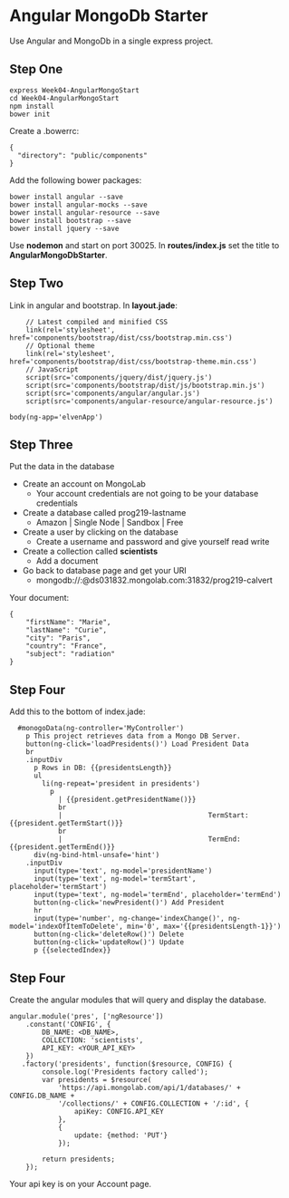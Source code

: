 # Angular MongoDb Starter

Use Angular and MongoDb in a single express project.

## Step One


```
express Week04-AngularMongoStart
cd Week04-AngularMongoStart
npm install
bower init
```

Create a .bowerrc:

```
{
  "directory": "public/components"
}
```

Add the following bower packages:

```
bower install angular --save
bower install angular-mocks --save
bower install angular-resource --save
bower install bootstrap --save
bower install jquery --save
```

Use **nodemon** and start on port 30025. In **routes/index.js** set the title to **AngularMongoDbStarter**.

## Step Two

Link in angular and bootstrap. In **layout.jade**:

```
    // Latest compiled and minified CSS
    link(rel='stylesheet', href='components/bootstrap/dist/css/bootstrap.min.css')
    // Optional theme
    link(rel='stylesheet', href='components/bootstrap/dist/css/bootstrap-theme.min.css')
    // JavaScript
    script(src='components/jquery/dist/jquery.js')
    script(src='components/bootstrap/dist/js/bootstrap.min.js')
    script(src='components/angular/angular.js')
    script(src='components/angular-resource/angular-resource.js')

body(ng-app='elvenApp')
```

## Step Three

Put the data in the database

- Create an account on MongoLab
    - Your account credentials are not going to be your database credentials
- Create a database called prog219-lastname
    - Amazon | Single Node | Sandbox | Free  
- Create a user by clicking on the database
    - Create a username and password and give yourself read write 
- Create a collection called **scientists**
    - Add a document
- Go back to database page and get your URI
    - mongodb://<dbuser>:<dbpassword>@ds031832.mongolab.com:31832/prog219-calvert


Your document:

```
{
    "firstName": "Marie",
    "lastName": "Curie",
    "city": "Paris",
    "country": "France",
    "subject": "radiation"
}
```


## Step Four

Add this to the bottom of index.jade:

```
  #monogoData(ng-controller='MyController')
    p This project retrieves data from a Mongo DB Server.
    button(ng-click='loadPresidents()') Load President Data
    br
    .inputDiv
      p Rows in DB: {{presidentsLength}}
      ul
        li(ng-repeat='president in presidents')
          p
            | {{president.getPresidentName()}}
            br
            |                                    TermStart: {{president.getTermStart()}}
            br
            |                                    TermEnd: {{president.getTermEnd()}}
      div(ng-bind-html-unsafe='hint')
    .inputDiv
      input(type='text', ng-model='presidentName')
      input(type='text', ng-model='termStart', placeholder='termStart')
      input(type='text', ng-model='termEnd', placeholder='termEnd')
      button(ng-click='newPresident()') Add President
      hr
      input(type='number', ng-change='indexChange()', ng-model='indexOfItemToDelete', min='0', max='{{presidentsLength-1}}')
      button(ng-click='deleteRow()') Delete
      button(ng-click='updateRow()') Update
      p {{selectedIndex}}
```

## Step Four
 
Create the angular modules that will query and display the database.

```
angular.module('pres', ['ngResource'])
    .constant('CONFIG', {
        DB_NAME: <DB_NAME>,
        COLLECTION: 'scientists',
        API_KEY: <YOUR_API_KEY>
    })
   .factory('presidents', function($resource, CONFIG) {
        console.log('Presidents factory called');
        var presidents = $resource(
            'https://api.mongolab.com/api/1/databases/' + CONFIG.DB_NAME +
            '/collections/' + CONFIG.COLLECTION + '/:id', {
                apiKey: CONFIG.API_KEY
            },
            {
                update: {method: 'PUT'}
            });

        return presidents;
    });
```

Your api key is on your Account page.